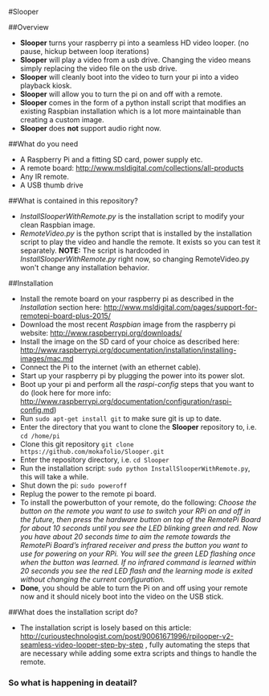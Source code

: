#Slooper

##Overview
- **Slooper** turns your raspberry pi into a seamless HD video looper. (no pause, hickup between loop iterations)
- **Slooper** will play a video from a usb drive. Changing the video means simply replacing the video file on the usb drive.
- **Slooper** will cleanly boot into the video to turn your pi into a video playback kiosk.
- **Slooper** will allow you to turn the pi on and off with a remote.
- **Slooper** comes in the form of a python install script that modifies an existing Raspbian installation which is a lot more maintainable than creating a custom image.
- **Slooper** does **not** support audio right now.

##What do you need
- A Raspberry Pi and a fitting SD card, power supply etc.
- A remote board: http://www.msldigital.com/collections/all-products
- Any IR remote.
- A USB thumb drive

##What is contained in this repository?
- *InstallSlooperWithRemote.py* is the installation script to modify your clean Raspbian image.
- *RemoteVideo.py* is the python script that is installed by the installation script to play the video and handle the remote. It exists so you can test it separately.
**NOTE:** The script is hardcoded in *InstallSlooperWithRemote.py* right now, so changing RemoteVideo.py won't change any installation behavior.

##Installation
- Install the remote board on your raspberry pi as described in the *Installation* section here: http://www.msldigital.com/pages/support-for-remotepi-board-plus-2015/
- Download the most recent *Raspbian* image from the raspberry pi website: http://www.raspberrypi.org/downloads/
- Install the image on the SD card of your choice as described here: http://www.raspberrypi.org/documentation/installation/installing-images/mac.md
- Connect the Pi to the internet (with an ethernet cable).
- Start up your raspberry pi by plugging the power into its power slot.
- Boot up your pi and perform all the *raspi-config* steps that you want to do (look here for more info: http://www.raspberrypi.org/documentation/configuration/raspi-config.md)
- Run `sudo apt-get install git` to make sure git is up to date.
- Enter the directory that you want to clone the **Slooper** repository to, i.e. `cd /home/pi`
- Clone this git repository `git clone https://github.com/mokafolio/Slooper.git`
- Enter the repository directory, i.e. `cd Slooper`
- Run the installation script: `sudo python InstallSlooperWithRemote.py`, this will take a while.
- Shut down the pi: `sudo poweroff`
- Replug the power to the remote pi board.
- To install the powerbutton of your remote, do the following: *Choose the button on the remote you want to use to switch your RPi on and off in the future, then press the hardware button on top of the RemotePi Board for about 10 seconds until you see the LED blinking green and red. Now you have about 20 seconds time to aim the remote towards the RemotePi Board’s infrared receiver and press the button you want to use for powering on your RPi. You will see the green LED flashing once when the button was learned. If no infrared command is learned within 20 seconds you see the red LED flash and the learning mode is exited without changing the current configuration.*
- **Done**, you should be able to turn the Pi on and off using your remote now and it should nicely boot into the video on the USB stick.

##What does the installation script do?
- The installation script is losely based on this article: http://curioustechnologist.com/post/90061671996/rpilooper-v2-seamless-video-looper-step-by-step , fully automating the steps that are necessary while adding some extra scripts and things to handle the remote.

### So what is happening in deatail?
